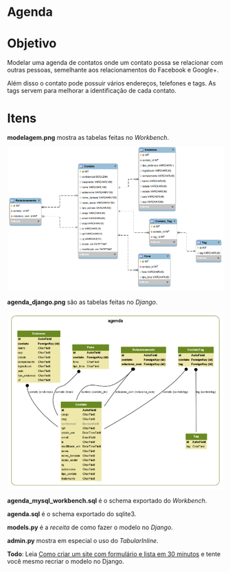 Agenda
======

# Objetivo

Modelar uma agenda de contatos onde um contato possa se relacionar com outras pessoas, semelhante aos relacionamentos do Facebook e Google+.

Além disso o contato pode possuir vários endereços, telefones e tags. As tags servem para melhorar a identificação de cada contato.

# Itens

**modelagem.png** mostra as tabelas feitas no *Workbench*.

![a](modelagem.png)

**agenda_django.png** são as tabelas feitas no *Django*.

![b](agenda_django.png)

**agenda_mysql_workbench.sql** é o schema exportado do *Workbench*.

**agenda.sql** é o schema exportado do sqlite3.

**models.py** é a *receita* de como fazer o modelo no *Django*.

**admin.py** mostra em especial o uso do *TabularInline*.

**Todo**: Leia [Como criar um site com formulário e lista em 30 minutos][0] e tente você mesmo recriar o modelo no Django.

[0]: http://pythonclub.com.br/criar-site-com-form-lista-30-min.html